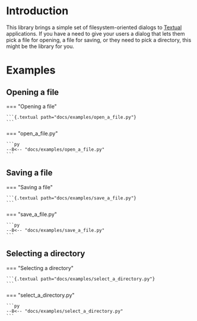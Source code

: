 # Introduction

This library brings a simple set of filesystem-oriented dialogs to
[Textual](https://textual.textualize.io) applications. If you have a need to
give your users a dialog that lets them pick a file for opening, a file for
saving, or they need to pick a directory, this might be the library for you.

# Examples

## Opening a file

=== "Opening a file"

    ```{.textual path="docs/examples/open_a_file.py"}
    ```

=== "open_a_file.py"

    ```py
    --8<-- "docs/examples/open_a_file.py"
    ```

## Saving a file

=== "Saving a file"

    ```{.textual path="docs/examples/save_a_file.py"}
    ```

=== "save_a_file.py"

    ```py
    --8<-- "docs/examples/save_a_file.py"
    ```

## Selecting a directory

=== "Selecting a directory"

    ```{.textual path="docs/examples/select_a_directory.py"}
    ```

=== "select_a_directory.py"

    ```py
    --8<-- "docs/examples/select_a_directory.py"
    ```

[//]: # (index.md ends here)
